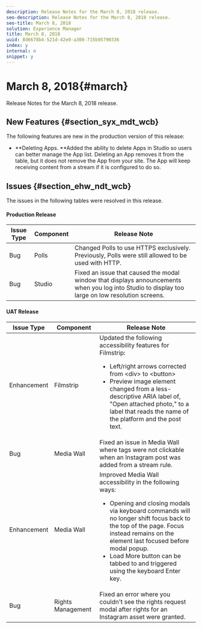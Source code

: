 ```yaml
---
description: Release Notes for the March 8, 2018 release.
seo-description: Release Notes for the March 8, 2018 release.
seo-title: March 8, 2018
solution: Experience Manager
title: March 8, 2018
uuid: 8d6678b4-521d-42e0-a300-715b95790336
index: y
internal: n
snippet: y
---
```


# March 8, 2018{#march}

Release Notes for the March 8, 2018 release.

## New Features {#section_syx_mdt_wcb}

The following features are new in the production version of this release:

* **Deleting Apps. **Added the ability to delete Apps in Studio so users can better manage the App list. Deleting an App removes it from the table, but it does not remove the App from your site. The App will keep receiving content from a stream if it is configured to do so.

## Issues {#section_ehw_ndt_wcb}

The issues in the following tables were resolved in this release.

#### Production Release
|  **Issue Type** | **Component** | **Release Note** |
|---|---|---|
|  Bug | Polls | Changed Polls to use HTTPS exclusively. Previously, Polls were still allowed to be used with HTTP.  |
|  Bug | Studio | Fixed an issue that caused the modal window that displays announcements when you log into Studio to display too large on low resolution screens. |

#### UAT Release
<table id="table_hvf_nyp_cdb">  
 <thead> 
  <tr> 
   <th class="entry"> <b>Issue Type</b> </th> 
   <th class="entry"> <b>Component</b> </th> 
   <th class="entry"> <b>Release Note</b> </th> 
  </tr> 
 </thead>
 <tbody> 
  <tr> 
   <td> Enhancement</td> 
   <td> Filmstrip</td> 
   <td>Updated the following accessibility features for Filmstrip: 
    <ul id="ul_z43_lzp_cdb"> 
     <li>Left/right arrows corrected from<span class="codeph"> &lt;div&gt; </span>to <span class="codeph"> &lt;button&gt;</span></li> 
     <li>Preview image element changed from a less-descriptive ARIA label of, "Open attached photo," to a label that reads the name of the platform and the post text.</li> 
    </ul></td> 
  </tr> 
  <tr> 
   <td> Bug</td> 
   <td> Media Wall</td> 
   <td> Fixed an issue in Media Wall where tags were not clickable when an Instagram post was added from a stream rule.</td> 
  </tr> 
  <tr> 
   <td> Enhancement</td> 
   <td> Media Wall</td> 
   <td>Improved Media Wall accessibility in the following ways: 
    <ul id="ul_rzf_5zp_cdb"> 
     <li>Opening and closing modals via keyboard commands will no longer shift focus back to the top of the page. Focus instead remains on the element last focused before modal popup. </li> 
     <li>Load More button can be tabbed to and triggered using the keyboard Enter key.</li> 
    </ul></td> 
  </tr> 
  <tr> 
   <td> Bug</td> 
   <td> Rights Management</td> 
   <td> Fixed an error where you couldn't see the rights request modal after rights for an Instagram asset were granted. </td> 
  </tr> 
 </tbody> 
</table>

